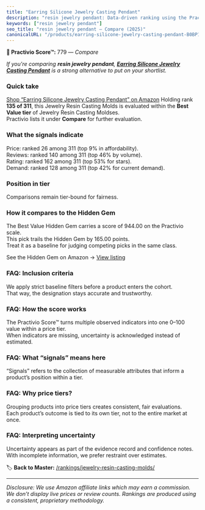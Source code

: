 ```yaml
---
title: "Earring Silicone Jewelry Casting Pendant"
description: "resin jewelry pendant: Data-driven ranking using the Practivio Score™. Positioned by quality, value, demand, findability, momentum."
keywords: ["resin jewelry pendant"]
seo_title: "resin jewelry pendant — Compare (2025)"
canonicalURL: "/products/earring-silicone-jewelry-casting-pendant-B0BP1297C3/"
---
```


**🛒 Practivio Score™:** 779 — _Compare_


*If you're comparing **resin jewelry pendant**, **[Earring Silicone Jewelry Casting Pendant](https://www.amazon.com/dp/B0BP1297C3?tag=practivio-20)** is a strong alternative to put on your shortlist.*
### Quick take
[Shop “Earring Silicone Jewelry Casting Pendant” on Amazon](https://www.amazon.com/dp/B0BP1297C3?tag=practivio-20)
Holding rank **135 of 311**, this Jewelry Resin Casting Molds is evaluated within the **Best Value tier** of Jewelry Resin Casting Moldses.  
Practivio lists it under **Compare** for further evaluation.

### What the signals indicate
Price: ranked 26 among 311 (top 9% in affordability).  
Reviews: ranked 140 among 311 (top 46% by volume).  
Rating: ranked 162 among 311 (top 53% for stars).  
Demand: ranked 128 among 311 (top 42% for current demand).

### Position in tier
Comparisons remain tier-bound for fairness.

### How it compares to the Hidden Gem
The Best Value Hidden Gem carries a score of 944.00 on the Practivio scale.  
This pick trails the Hidden Gem by 165.00 points.  
Treat it as a baseline for judging competing picks in the same class.  

See the Hidden Gem on Amazon → [View listing](https://www.amazon.com/dp/B0871WGZKP?tag=practivio-20)

### FAQ: Inclusion criteria
We apply strict baseline filters before a product enters the cohort.  
That way, the designation stays accurate and trustworthy.

### FAQ: How the score works
The Practivio Score™ turns multiple observed indicators into one 0–100 value within a price tier.  
When indicators are missing, uncertainty is acknowledged instead of estimated.

### FAQ: What “signals” means here
“Signals” refers to the collection of measurable attributes that inform a product’s position within a tier.

### FAQ: Why price tiers?
Grouping products into price tiers creates consistent, fair evaluations.  
Each product’s outcome is tied to its own tier, not to the entire market at once.

### FAQ: Interpreting uncertainty
Uncertainty appears as part of the evidence record and confidence notes.  
With incomplete information, we prefer restraint over estimates.

<!-- Missing template for Compare/CompareWithinPriceClass -->


🏷️ **Back to Master:** [/rankings/jewelry-resin-casting-molds/](/rankings/jewelry-resin-casting-molds/)

---
_Disclosure: We use Amazon affiliate links which may earn a commission. We don’t display live prices or review counts. Rankings are produced using a consistent, proprietary methodology._
